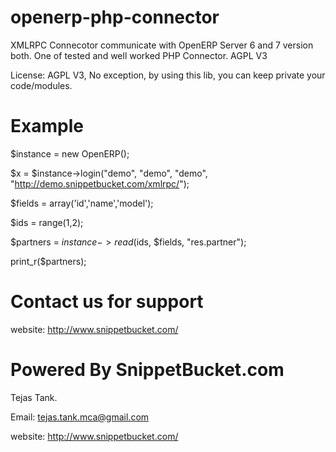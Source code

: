 openerp-php-connector
=====================

XMLRPC Connecotor communicate with OpenERP Server 6 and 7 version both.
One of tested and well worked PHP Connector. AGPL V3

License: AGPL V3, No exception, by using this lib, you can keep private your code/modules.


Example
=======

$instance = new OpenERP();

$x = $instance->login("demo", "demo", "demo", "http://demo.snippetbucket.com/xmlrpc/");

$fields = array('id','name','model');

$ids = range(1,2);

$partners = $instance->read($ids, $fields, "res.partner");

print_r($partners);

Contact us for support
======================
website: http://www.snippetbucket.com/



Powered By SnippetBucket.com
============================
Tejas Tank.

Email: tejas.tank.mca@gmail.com

website: http://www.snippetbucket.com/


